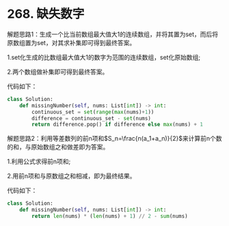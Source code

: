 # 268. 缺失数字

解题思路1：生成一个比当前数组最大值大1的连续数组，并将其置为set，而后将原数组置为set，对其求补集即可得到最终答案。

1.set化生成的比数组最大值大1的数字为范围的连续数组，set化原始数组;

2.两个数组做补集即可得到最终答案。

代码如下：

```python
class Solution:
    def missingNumber(self, nums: List[int]) -> int:
        continuous_set = set(range(max(nums)+1))
        difference = continuous_set - set(nums)
        return difference.pop() if difference else max(nums) + 1
```

解题思路2：利用等差数列的前n项和$S_n=\frac{n(a_1+a_n)}{2}$来计算前n个数的和，与原始数组之和做差即为答案。

1.利用公式求得前n项和;

2.用前n项和与原数组之和相减，即为最终结果。

代码如下：

```python
class Solution:
    def missingNumber(self, nums: List[int]) -> int:
        return len(nums) * (len(nums) + 1) // 2 - sum(nums)
```